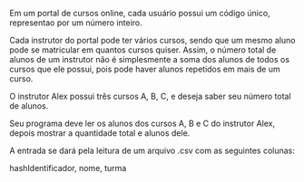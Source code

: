 Em um portal de cursos online, cada usuário possui um código único, representao por um número inteiro.

Cada instrutor do portal pode ter vários cursos, sendo que um mesmo aluno pode se matricular em quantos cursos quiser. 
Assim, o número total de alunos de um instrutor não é simplesmente a soma dos alunos de todos os cursos que ele possui, 
pois pode haver alunos repetidos em mais de um curso.

O instrutor Alex possui três cursos A, B, C, e deseja saber seu número total de alunos.

Seu programa deve ler os alunos dos cursos A, B e C do instrutor Alex, depois mostrar a quantidade total e alunos dele.

A entrada se dará pela leitura de um arquivo .csv com as seguintes colunas:

hashIdentificador, nome, turma
